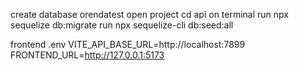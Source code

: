 create database orendatest
open project
cd api on terminal
run npx sequelize db:migrate
run npx sequelize-cli db:seed:all

frontend .env
VITE_API_BASE_URL=http://localhost:7899
FRONTEND_URL=http://127.0.0.1:5173
